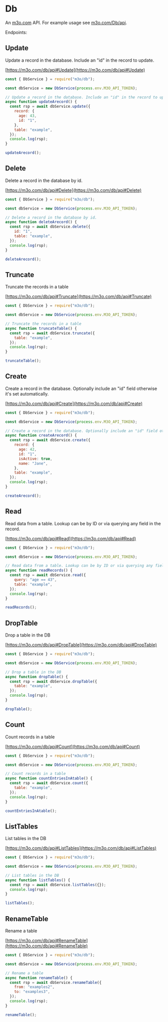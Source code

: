 # Db

An [m3o.com](https://m3o.com) API. For example usage see [m3o.com/Db/api](https://m3o.com/Db/api).

Endpoints:

## Update

Update a record in the database. Include an "id" in the record to update.

[https://m3o.com/db/api#Update](https://m3o.com/db/api#Update)

```js
const { DbService } = require("m3o/db");

const dbService = new DbService(process.env.M3O_API_TOKEN);

// Update a record in the database. Include an "id" in the record to update.
async function updateArecord() {
  const rsp = await dbService.update({
    record: {
      age: 43,
      id: "1",
    },
    table: "example",
  });
  console.log(rsp);
}

updateArecord();
```

## Delete

Delete a record in the database by id.

[https://m3o.com/db/api#Delete](https://m3o.com/db/api#Delete)

```js
const { DbService } = require("m3o/db");

const dbService = new DbService(process.env.M3O_API_TOKEN);

// Delete a record in the database by id.
async function deleteArecord() {
  const rsp = await dbService.delete({
    id: "1",
    table: "example",
  });
  console.log(rsp);
}

deleteArecord();
```

## Truncate

Truncate the records in a table

[https://m3o.com/db/api#Truncate](https://m3o.com/db/api#Truncate)

```js
const { DbService } = require("m3o/db");

const dbService = new DbService(process.env.M3O_API_TOKEN);

// Truncate the records in a table
async function truncateTable() {
  const rsp = await dbService.truncate({
    table: "example",
  });
  console.log(rsp);
}

truncateTable();
```

## Create

Create a record in the database. Optionally include an "id" field otherwise it's set automatically.

[https://m3o.com/db/api#Create](https://m3o.com/db/api#Create)

```js
const { DbService } = require("m3o/db");

const dbService = new DbService(process.env.M3O_API_TOKEN);

// Create a record in the database. Optionally include an "id" field otherwise it's set automatically.
async function createArecord() {
  const rsp = await dbService.create({
    record: {
      age: 42,
      id: "1",
      isActive: true,
      name: "Jane",
    },
    table: "example",
  });
  console.log(rsp);
}

createArecord();
```

## Read

Read data from a table. Lookup can be by ID or via querying any field in the record.

[https://m3o.com/db/api#Read](https://m3o.com/db/api#Read)

```js
const { DbService } = require("m3o/db");

const dbService = new DbService(process.env.M3O_API_TOKEN);

// Read data from a table. Lookup can be by ID or via querying any field in the record.
async function readRecords() {
  const rsp = await dbService.read({
    query: "age == 43",
    table: "example",
  });
  console.log(rsp);
}

readRecords();
```

## DropTable

Drop a table in the DB

[https://m3o.com/db/api#DropTable](https://m3o.com/db/api#DropTable)

```js
const { DbService } = require("m3o/db");

const dbService = new DbService(process.env.M3O_API_TOKEN);

// Drop a table in the DB
async function dropTable() {
  const rsp = await dbService.dropTable({
    table: "example",
  });
  console.log(rsp);
}

dropTable();
```

## Count

Count records in a table

[https://m3o.com/db/api#Count](https://m3o.com/db/api#Count)

```js
const { DbService } = require("m3o/db");

const dbService = new DbService(process.env.M3O_API_TOKEN);

// Count records in a table
async function countEntriesInAtable() {
  const rsp = await dbService.count({
    table: "example",
  });
  console.log(rsp);
}

countEntriesInAtable();
```

## ListTables

List tables in the DB

[https://m3o.com/db/api#ListTables](https://m3o.com/db/api#ListTables)

```js
const { DbService } = require("m3o/db");

const dbService = new DbService(process.env.M3O_API_TOKEN);

// List tables in the DB
async function listTables() {
  const rsp = await dbService.listTables({});
  console.log(rsp);
}

listTables();
```

## RenameTable

Rename a table

[https://m3o.com/db/api#RenameTable](https://m3o.com/db/api#RenameTable)

```js
const { DbService } = require("m3o/db");

const dbService = new DbService(process.env.M3O_API_TOKEN);

// Rename a table
async function renameTable() {
  const rsp = await dbService.renameTable({
    from: "examples2",
    to: "examples3",
  });
  console.log(rsp);
}

renameTable();
```
